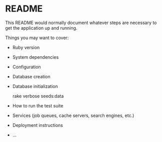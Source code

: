 # README

This README would normally document whatever steps are necessary to get the
application up and running.

Things you may want to cover:

* Ruby version

* System dependencies

* Configuration

* Database creation

* Database initialization

  rake verbose seeds:data

* How to run the test suite

* Services (job queues, cache servers, search engines, etc.)

* Deployment instructions

* ...

